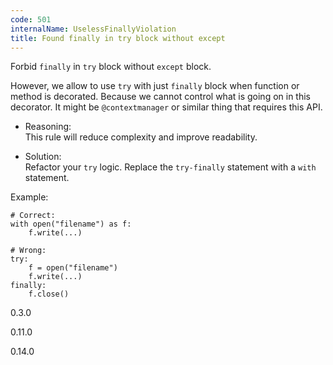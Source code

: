```yaml
---
code: 501
internalName: UselessFinallyViolation
title: Found finally in try block without except
---
```


Forbid `finally` in `try` block without `except` block.

However, we allow to use `try` with just `finally` block when function
or method is decorated. Because we cannot control what is going on in
this decorator. It might be `@contextmanager` or similar thing that
requires this API.

  - Reasoning:  
    This rule will reduce complexity and improve readability.

  - Solution:  
    Refactor your `try` logic. Replace the `try-finally` statement with
    a `with` statement.

Example:

    # Correct:
    with open("filename") as f:
        f.write(...)
    
    # Wrong:
    try:
        f = open("filename")
        f.write(...)
    finally:
        f.close()

<div class="versionadded">

0.3.0

</div>

<div class="versionchanged">

0.11.0

</div>

<div class="versionchanged">

0.14.0

</div>